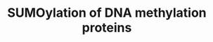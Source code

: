 ---
annotations:
- id: PW:0000416
  parent: regulatory pathway
  type: Pathway Ontology
  value: sumoylation pathway
- id: PW:0000085
  parent: regulatory pathway
  type: Pathway Ontology
  value: pathway pertinent to DNA replication and repair, cell cycle, maintenance
    of genomic integrity, RNA and protein biosynthesis
authors:
- ReactomeTeam
- DeSl
description: The known DNA methyltransferases (DNMT1, DNMT3A, and DNMT3B) can be SUMOylated
  (reviewed in Xu et al. 2010, Denis et al. 2011). SUMOylation affects the catalytic
  activity of DNMT1 and the protein interactions of DNMT3A.  View original pathway
  at [http://www.reactome.org/PathwayBrowser/#DIAGRAM=4655427 Reactome].
last-edited: 2021-01-25
organisms:
- Homo sapiens
redirect_from:
- /index.php/Pathway:WP4446
- /instance/WP4446
revision: null
schema-jsonld:
- '@context': https://schema.org/
  '@id': https://wikipathways.github.io/pathways/WP4446.html
  '@type': Dataset
  creator:
    '@type': Organization
    name: WikiPathways
  description: The known DNA methyltransferases (DNMT1, DNMT3A, and DNMT3B) can be
    SUMOylated (reviewed in Xu et al. 2010, Denis et al. 2011). SUMOylation affects
    the catalytic activity of DNMT1 and the protein interactions of DNMT3A.  View
    original pathway at [http://www.reactome.org/PathwayBrowser/#DIAGRAM=4655427 Reactome].
  keywords:
  - 'BMI1 '
  - 'CBX2 '
  - 'CBX4 '
  - 'CBX8 '
  - DNMT1
  - 'DNMT1-G97-SUMO1 '
  - DNMT3A
  - 'DNMT3A-G97-SUMO1 '
  - DNMT3B
  - 'DNMT3B-G97-SUMO1 '
  - 'PCGF2 '
  - 'PHC1 '
  - 'PHC2 '
  - 'PHC3 '
  - PRC1 complex
  - 'RING1 '
  - 'RNF2 '
  - 'SCMH1-2 '
  - 'SUMO1-C93-UBE2I '
  - 'SUMO1-K-DNMT1 '
  - 'SUMO1-K-DNMT3A '
  - 'SUMO1-K-DNMT3B '
  - SUMO1:C93-UBE2I
  - SUMO1:DNMT1
  - SUMO1:DNMT3A
  - SUMO1:DNMT3B
  - UBE2I
  - 'UBE2I-G97-SUMO1 '
  license: CC0
  name: SUMOylation of DNA methylation proteins
seo: CreativeWork
title: SUMOylation of DNA methylation proteins
wpid: WP4446
---
